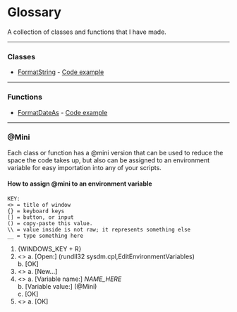 # Glossary
A collection of classes and functions that I have made.

---
### Classes
- [FormatString](./FormatString.vbs) - [Code example](./FormatString.use.vbs)

---
### Functions
- [FormatDateAs](./FormatDateAs.vbs) - [Code example](./FormatDateAs.use.vbs)

---
### @Mini
Each class or function has a @mini version that can be used to reduce the space the code takes up, but also can be assigned to an environment variable for easy importation into any of your scripts.
#### How to assign @mini to an environment variable
```
KEY:
<> = title of window
{} = keyboard keys
[] = button, or input
() = copy-paste this value.
\\ = value inside is not raw; it represents something else
__ = type something here
```

1. {WINDOWS_KEY + R}
2. <<Run>>
   a. [Open:] (rundll32 sysdm.cpl,EditEnvironmentVariables)  
   b. [OK]  
3. <<Environment Variables>>
   a. [New...]  
4. <<New User Variable>>
   a. [Variable name:] _NAME_HERE_  
   b. [Variable value:] (\@Mini\)  
   c. [OK]  
5. <<Environment Variables>>
   a. [OK]
